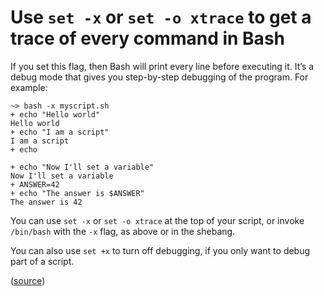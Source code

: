 # Use `set -x` or `set -o xtrace` to get a trace of every command in Bash

If you set this flag, then Bash will print every line before executing it. It’s a debug mode that gives you step-by-step debugging of the program. For example:

```text
~> bash -x myscript.sh
+ echo "Hello world"
Hello world
+ echo "I am a script"
I am a script
+ echo

+ echo "Now I'll set a variable"
Now I'll set a variable
+ ANSWER=42
+ echo "The answer is $ANSWER"
The answer is 42
```

You can use `set -x` or `set -o xtrace` at the top of your script, or invoke `/bin/bash` with the `-x` flag, as above or in the shebang.

You can also use `set +x` to turn off debugging, if you only want to debug part of a script.

([source](http://tldp.org/LDP/Bash-Beginners-Guide/html/sect_02_03.html))